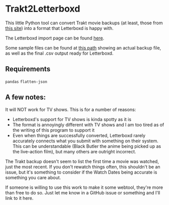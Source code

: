 # Trakt2Letterboxd
 
This little Python tool can convert Trakt movie backups (at least, those from [this site](https://darekkay.com/blog/trakt-tv-backup/)) into a format that Letterboxd is happy with. 

The Letterboxd import page can be found [here](https://letterboxd.com/import/).

Some sample files can be found at [this path](https://github.com/Jordy3D/Trakt2Letterboxd/tree/main/Examples) showing an actual backup file, as well as the final .csv output ready for Letterboxd.

## Requirements
`pandas`
`flatten-json`

## A few notes: 
It will NOT work for TV shows.
This is for a number of reasons:
- Letterboxd's support for TV shows is kinda spotty as it is
- The format is annoyingly different with TV shows and I am too tired as of the writing of this program to support it
- Even when things are successfully converted, Letterboxd rarely accurately connects what you submit with something on their system. This can be understandable (Black Butler the anime being picked up as the live-action film), but many others are outright incorrect.

The Trakt backup doesn't seem to list the first time a movie was watched, just the most recent. If you don't rewatch things often, this shouldn't be an issue, but it's something to consider if the Watch Dates being accurate is something you care about.

If someone is willing to use this work to make it some webtool, they're more than free to do so. Just let me know in a GitHub issue or something and I'll link to it here.
